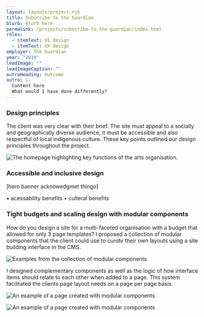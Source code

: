 ```yaml
---
layout: layouts/project.njk
title: Subscribe to the Guardian
blurb: Blurb here
permalink: /projects/subscribe-to-the-guardian/index.html
roles:
  - itemText: UI design
  - itemText: UX design
employer: The Guardian
year: "2019"
leadImage: ""
leadImageCaption: ""
outroHeading: Outcome
outro: |-
  Content here
  What would I have done differently?
---
```

### Design principles

The client was very clear with their brief. The site must appeal to a socially and geographically diverse audience, it must be accessible and also respectful of local indigenous culture. These key points outlined our design principles throughout the project.

![](/images/aotm-home2.jpg "The homepage highlighting key functions of the arts organisation.")

### Accessible and inclusive design

[hero banner acknowedgmet thingo]

• acessability benefits
• culteral benefits

### Tight budgets and scaling design with modular components

How do you design a site for a multi-faceted organisation with a budget that allowed for only 3 page templates? I proposed a collection of modular components that the client could use to *curate* their own layouts using a site building interface in the CMS.

![](/images/aotm-modular2.jpg "Examples from the collection of modular components")

I designed complementary components as well as the logic of how interface items should relate to each other when added to a page. This system facilitated the clients page layout needs on a page per page basis.

![](/images/aotm-training.jpg "An example of a page created with modular components")

![](/images/aotm-venues.jpg "An example of a page created with modular components")